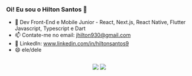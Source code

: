 ### Oi! Eu sou o Hilton Santos 👋


- 🌱 Dev Front-End e Mobile Junior -  React, Next.js, React Native, Flutter Javascript, Typescript e Dart
- 📫 Contate-me no email: jhilton930@gmail.com
- 💼 LinkedIn: www.linkedin.com/in/hiltonsantos9
- 😄 ele/dele

##
  
<div align="center">
  <a href = "mailto:jhilton930@gmail.com"><img src="https://img.shields.io/badge/-Gmail-%23333?style=for-the-badge&logo=gmail&logoColor=white" target="_blank"></a>
  <a href="https://www.linkedin.com/in/hilton-santos-890a05188/" target="_blank"><img src="https://img.shields.io/badge/-LinkedIn-%230077B5?style=for-the-badge&logo=linkedin&logoColor=white" target="_blank"></a>
</div>


